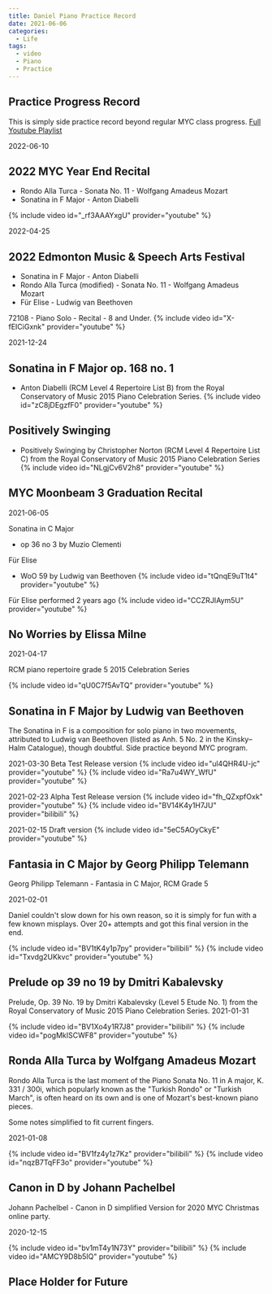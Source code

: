 ```yaml
---
title: Daniel Piano Practice Record
date: 2021-06-06
categories:
  - Life
tags:
  - video
  - Piano
  - Practice
---
```

## Practice Progress Record

This is simply side practice record beyond regular MYC class progress.
[Full Youtube Playlist](https://www.youtube.com/watch?v=UNdBBvAVJe8&list=PLJNxQ3sAMnhInFduYd45ZafTAVgPkfcCJ)

2022-06-10
## 2022 MYC Year End Recital
* Rondo Alla Turca - Sonata No. 11 - Wolfgang Amadeus Mozart
* Sonatina in F Major - Anton Diabelli

{% include video id="_rf3AAAYxgU" provider="youtube" %}


2022-04-25
## 2022 Edmonton Music & Speech Arts Festival
* Sonatina in F Major - Anton Diabelli
* Rondo Alla Turca (modified) - Sonata No. 11 - Wolfgang Amadeus Mozart
* Für Elise - Ludwig van Beethoven

72108 - Piano Solo - Recital - 8 and Under.
{% include video id="X-fEICiGxnk" provider="youtube" %}


2021-12-24
## Sonatina in F Major op. 168 no. 1
* Anton Diabelli (RCM Level 4 Repertoire List B) from the Royal Conservatory of Music 2015 Piano Celebration Series.
{% include video id="zC8jDEgzfF0" provider="youtube" %}


## Positively Swinging
* Positively Swinging by Christopher Norton (RCM Level 4 Repertoire List C) from the Royal Conservatory of Music 2015 Piano Celebration Series
{% include video id="NLgjCv6V2h8" provider="youtube" %}


## MYC Moonbeam 3 Graduation Recital
2021-06-05

Sonatina in C Major
* op 36 no 3 by Muzio Clementi

Für Elise
*  WoO 59 by Ludwig van Beethoven
{% include video id="tQnqE9uT1t4" provider="youtube" %}

Für Elise performed 2 years ago
{% include video id="CCZRJIAym5U" provider="youtube" %}


## No Worries by Elissa Milne
2021-04-17

RCM piano repertoire grade 5 2015 Celebration Series

{% include video id="qU0C7f5AvTQ" provider="youtube" %}

## Sonatina in F Major by Ludwig van Beethoven

The Sonatina in F is a composition for solo piano in two movements, attributed to Ludwig van Beethoven (listed as Anh. 5 No. 2 in the Kinsky–Halm Catalogue), though doubtful.
Side practice beyond MYC program.

2021-03-30
Beta Test Release version
{% include video id="ul4QHR4U-jc" provider="youtube" %}
{% include video id="Ra7u4WY_WfU" provider="youtube" %}


2021-02-23
Alpha Test Release version
{% include video id="fh_QZxpfOxk" provider="youtube" %}
{% include video id="BV14K4y1H7JU" provider="bilibili" %}


2021-02-15
Draft version
{% include video id="5eC5AOyCkyE" provider="youtube" %}



## Fantasia in C Major by Georg Philipp Telemann

Georg Philipp Telemann - Fantasia in C Major, RCM Grade 5

2021-02-01

Daniel couldn't slow down for his own reason, so it is simply for fun with a few known misplays.
Over 20+ attempts and got this final version in the end.

{% include video id="BV1tK4y1p7py" provider="bilibili" %}
{% include video id="Txvdg2UKkvc" provider="youtube" %}


## Prelude op 39 no 19 by Dmitri Kabalevsky

Prelude, Op. 39 No. 19 by Dmitri Kabalevsky (Level 5 Etude No. 1) from the Royal Conservatory of Music 2015 Piano Celebration Series.
2021-01-31

{% include video id="BV1Xo4y1R7J8" provider="bilibili" %}
{% include video id="pogMkISCWF8" provider="youtube" %}


## Ronda Alla Turca by Wolfgang Amadeus Mozart

Rondo Alla Turca is the last moment of the Piano Sonata No. 11 in A major, K. 331 / 300i, which popularly known as the "Turkish Rondo" or "Turkish March", is often heard on its own and is one of Mozart's best-known piano pieces.

Some notes simplified to fit current fingers.

2021-01-08

{% include video id="BV1fz4y1z7Kz" provider="bilibili" %}
{% include video id="nqzB7TqFF3o" provider="youtube" %}

## Canon in D by Johann Pachelbel

Johann Pachelbel - Canon in D simplified Version for 2020 MYC Christmas online party.

2020-12-15

{% include video id="bv1mT4y1N73Y" provider="bilibili" %}
{% include video id="AMCY9D8b5IQ" provider="youtube" %}

## Place Holder for Future
